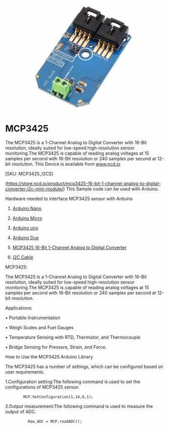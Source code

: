 [![MCP3425](MCP3425_I2CADC.png)](https://store.ncd.io/product/mcp3425-16-bit-1-channel-analog-to-digital-converter-i2c-mini-module/)

# MCP3425

The MCP3425 is a 1-Channel Analog to Digital Converter with 16-Bit resolution, ideally suited for low-speed high-resolution sensor monitoring.The MCP3425 is capable of reading analog voltages at 15 samples per second with 16-Bit resolution or 240 samples per second at 12-bit resolution. 
This Device is available from www.ncd.io 

[SKU: MCP3425_I2CS]

(https://store.ncd.io/product/mcp3425-16-bit-1-channel-analog-to-digital-converter-i2c-mini-module/)
This Sample code can be used with Arduino.

Hardware needed to interface MCP3425 sensor with Arduino

1. <a href="https://store.ncd.io/product/i2c-shield-for-arduino-nano/">Arduino Nano</a>

2. <a href="https://store.ncd.io/product/i2c-shield-for-arduino-micro-with-i2c-expansion-port/">Arduino Micro</a>

3. <a href="https://store.ncd.io/product/i2c-shield-for-arduino-uno/">Arduino uno</a>

4. <a href="https://store.ncd.io/product/dual-i2c-shield-for-arduino-due-with-modular-communications-interface/">Arduino Due</a>

5. <a href="https://store.ncd.io/product/mcp3425-16-bit-1-channel-analog-to-digital-converter-i2c-mini-module/">MCP3425 16-Bit 1-Channel Analog to Digital Converter</a>

6. <a href="https://store.ncd.io/product/i%C2%B2c-cable/">I2C Cable</a>

MCP3425:

The MCP3425 is a 1-Channel Analog to Digital Converter with 16-Bit resolution, ideally suited for low-speed high-resolution sensor monitoring.The MCP3425 is capable of reading analog voltages at 15 samples per second with 16-Bit resolution or 240 samples per second at 12-bit resolution. 

Applications:

• Portable Instrumentation

• Weigh Scales and Fuel Gauges

• Temperature Sensing with RTD, Thermistor, and Thermocouple

• Bridge Sensing for Pressure, Strain, and Force.

How to Use the MCP3425 Arduino Library

The MCP3425 has a number of settings, which can be configured based on user requirements.
          
1.Configuration setting:The following command is used to set the configurations of MCP3425 sensor.

            MCP.SetConfiguration(1,14,0,1);
            
2.Output measurement:The following command is used to measure the output of ADC.

              Raw_ADC = MCP.readADC();
